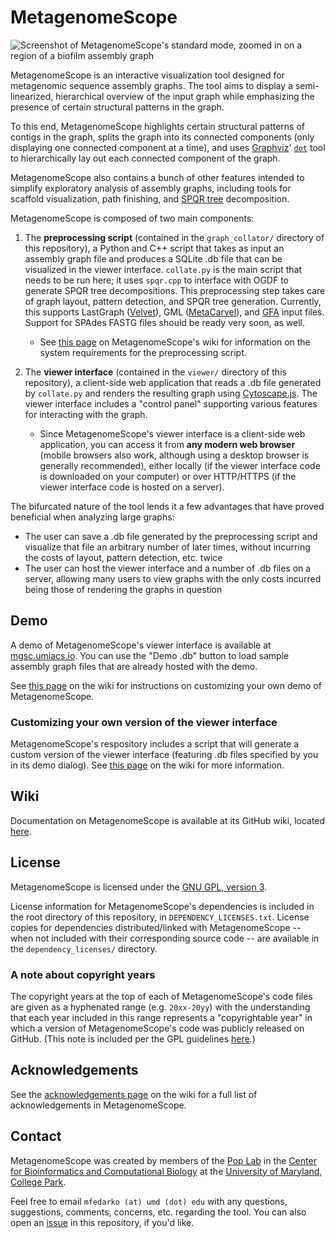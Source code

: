# MetagenomeScope

![Screenshot of MetagenomeScope's standard mode, zoomed in on a region of a biofilm assembly graph](https://user-images.githubusercontent.com/4177727/27416728-4c6297d8-56dd-11e7-9d89-472686c7a29e.png "Screenshot of MetagenomeScope's standard mode, zoomed in on a region of a biofilm assembly graph.")

MetagenomeScope is an interactive visualization tool designed for metagenomic
sequence assembly graphs. The tool aims to display a semi-linearized,
hierarchical overview of the input graph while emphasizing the
presence of certain structural patterns in the graph.

To this end, MetagenomeScope
highlights certain structural patterns of contigs in the graph,
splits the graph into its connected components (only displaying one connected
component at a time),
and uses [Graphviz](http://www.graphviz.org/)'
[`dot`](https://www.graphviz.org/pdf/dotguide.pdf) tool to hierarchically
lay out each connected component of the graph.

MetagenomeScope also contains a bunch of other features intended to simplify
exploratory analysis of assembly graphs, including tools for scaffold
visualization, path finishing, and
[SPQR tree](https://en.wikipedia.org/wiki/SPQR_tree) decomposition.

MetagenomeScope is composed of two main components:

1. The **preprocessing script** (contained in the `graph_collator/` directory of
   this repository), a Python and C++ script
   that takes as input an assembly
   graph file and produces a SQLite .db file that can be visualized in the
   viewer interface. `collate.py` is the main script that needs to be run
   here; it uses `spqr.cpp` to interface with OGDF to generate SPQR tree
   decompositions.
   This preprocessing step takes care of
   graph layout, pattern detection, and SPQR tree generation.
   Currently, this supports LastGraph
   ([Velvet](https://www.ebi.ac.uk/~zerbino/velvet/)), GML
   ([MetaCarvel](https://github.com/marbl/MetaCarvel)), and
   [GFA](http://gfa-spec.github.io/GFA-spec/) input
   files. Support for SPAdes FASTG files should be ready very soon, as well.
   - See [this page](https://github.com/marbl/MetagenomeScope/wiki/System-Requirements)
     on MetagenomeScope's wiki for information on the system requirements for
     the preprocessing script.

2. The **viewer interface** (contained in the `viewer/` directory of this
   repository), a client-side web application that reads a .db file
   generated by `collate.py` and renders the resulting graph using
   [Cytoscape.js](http://js.cytoscape.org/).
   The viewer interface includes a "control panel" supporting various
   features for interacting with the graph.
   - Since MetagenomeScope's viewer interface is a client-side web application,
     you can access it from **any modern web browser** (mobile browsers also
     work, although using a desktop browser is generally recommended), either
     locally (if the viewer interface code is downloaded on your computer) or
     over HTTP/HTTPS (if the viewer interface code is hosted on a server).

The bifurcated nature of the tool lends it a few advantages that have proved
beneficial when analyzing large graphs:

- The user can save a .db file generated by the preprocessing script and
  visualize that file an arbitrary number of later times,
  without incurring the costs of layout, pattern detection, etc. twice
- The user can host the viewer interface and a number of .db files on
  a server, allowing many users to view graphs with the only costs incurred
  being those of rendering the graphs in question

## Demo

A demo of MetagenomeScope's viewer interface is available at
[mgsc.umiacs.io](http://mgsc.umiacs.io/).
You can use the "Demo .db" button to load sample assembly graph files that are already hosted with the demo.

See [this page](https://github.com/marbl/MetagenomeScope/wiki/Customizing-Your-Own-Demo) on the wiki for instructions on customizing your own demo of MetagenomeScope.

### Customizing your own version of the viewer interface

MetagenomeScope's respository includes a script that will generate a custom
version of the viewer interface (featuring .db files specified by you in its
demo dialog). See [this page](https://github.com/marbl/MetagenomeScope/wiki/Customizing-Your-Own-Demo) on the wiki for more information.

## Wiki

Documentation on MetagenomeScope is available at its GitHub wiki,
located [here](https://github.com/marbl/MetagenomeScope/wiki).

## License

MetagenomeScope is licensed under the
[GNU GPL, version 3](https://www.gnu.org/copyleft/gpl.html).

License information for MetagenomeScope's dependencies is included in the root directory of this repository, in `DEPENDENCY_LICENSES.txt`. License copies for dependencies distributed/linked with MetagenomeScope -- when not included with their corresponding source code -- are available in the `dependency_licenses/` directory.

### A note about copyright years

The copyright years at the top of each of MetagenomeScope's code files are given as a hyphenated range (e.g. `20xx-20yy`) with the understanding that each year included in this range represents a "copyrightable year" in which a version of MetagenomeScope's code was publicly released on GitHub. (This note is included per the GPL guidelines [here](https://www.gnu.org/licenses/gpl-howto.en.html).)

## Acknowledgements

See the [acknowledgements page](https://github.com/marbl/MetagenomeScope/wiki/Acknowledgements) on the wiki for a full list of acknowledgements
in MetagenomeScope.

## Contact

MetagenomeScope was created by members of the [Pop Lab](https://sites.google.com/a/cs.umd.edu/poplab/) in the [Center for Bioinformatics and Computational Biology](https://cbcb.umd.edu/) at the [University of Maryland, College Park](https://umd.edu/).

Feel free to email `mfedarko (at) umd (dot) edu` with any questions, suggestions, comments, concerns, etc. regarding the tool. You can also open an [issue](https://github.com/marbl/MetagenomeScope/issues) in this repository, if you'd like.

